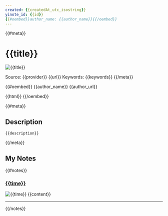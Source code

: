 ```yaml
---
created: {{createdAt_utc_isostring}}
yinote_id: {{id}}
{{#oembed}}author_name: {{author_name}}{{/oembed}}
---
```

{{#meta}}
# {{title}}
![{{title}}]({{image_local}})

Source: {{provider}} {{url}}
Keywords: {{keywords}}
{{/meta}}

{{#oembed}}
{{author_name}} {{author_url}}

{{html}}
{{/oembed}}

{{#meta}}
## Description
```
{{description}}
```
{{/meta}}

## My Notes
{{#notes}}
### [{{time}}]({{timestampurl}})
![{{time}}]({{image_local}})
{{content}}

---
{{/notes}}

